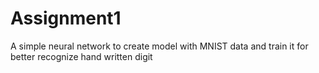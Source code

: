 # Assignment1
A simple neural network to create model with MNIST data and train it for better recognize hand written digit
